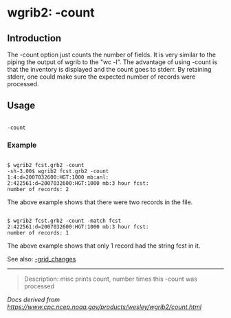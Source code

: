 # wgrib2: -count

## Introduction

The -count option just counts the number
of fields. It is very similar to the piping the output of
wgrib to the "wc -l". The advantage of using
-count is that the inventory is displayed
and the count goes to stderr. By retaining stderr, one
could make sure the expected number of records were processed.

## Usage

```

-count

```

### Example

```

$ wgrib2 fcst.grb2 -count
-sh-3.00$ wgrib2 fcst.grb2 -count
1:4:d=2007032600:HGT:1000 mb:anl:
2:422561:d=2007032600:HGT:1000 mb:3 hour fcst:
number of records: 2

```

The above example shows that there were two records in the file.

```

$ wgrib2 fcst.grb2 -count -match fcst
2:422561:d=2007032600:HGT:1000 mb:3 hour fcst:
number of records: 1

```

The above example shows that only 1 record had the string fcst in it.

See also: [-grid_changes](./grid_changes.html)

---

> Description: misc prints count, number times this -count was processed

_Docs derived from <https://www.cpc.ncep.noaa.gov/products/wesley/wgrib2/count.html>_
